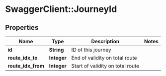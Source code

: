 # SwaggerClient::JourneyId

## Properties
Name | Type | Description | Notes
------------ | ------------- | ------------- | -------------
**id** | **String** | ID of this journey | 
**route_idx_to** | **Integer** | End of validity on total route | 
**route_idx_from** | **Integer** | Start of validity on total route | 


